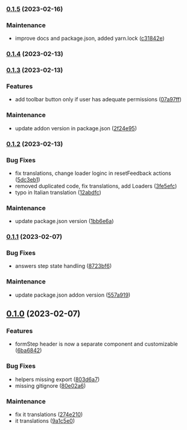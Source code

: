 ### [0.1.5](https://github.com/redturtle/volto-feedback/compare/0.1.4...v0.1.5) (2023-02-16)


### Maintenance

* improve docs and package.json, added yarn.lock ([c31842e](https://github.com/redturtle/volto-feedback/commit/c31842eb67d5a2bd11b3b4aacdadcfc27c02c699))

### [0.1.4](https://github.com/redturtle/volto-feedback/compare/0.1.3...0.1.4) (2023-02-13)

### [0.1.3](https://github.com/redturtle/volto-feedback/compare/0.1.2...0.1.3) (2023-02-13)


### Features

* add toolbar button only if user has adequate permissions ([07a97ff](https://github.com/redturtle/volto-feedback/commit/07a97ffa9f796ef6648df1491c448f4d883aabeb))


### Maintenance

* update addon version in package.json ([2f24e95](https://github.com/redturtle/volto-feedback/commit/2f24e9505289a62f479652d4eecabe2a2b909b84))

### [0.1.2](https://github.com/redturtle/volto-feedback/compare/0.1.1...0.1.2) (2023-02-13)


### Bug Fixes

* fix translations, change loader loginc in resetFeedback actions ([5dc3eb1](https://github.com/redturtle/volto-feedback/commit/5dc3eb1ca4506545313db88b122e1d51b8dbc6e4))
* removed duplicated code, fix translations, add Loaders ([3fe5efc](https://github.com/redturtle/volto-feedback/commit/3fe5efc51a3afa4933bb704902f0240b0997cfa6))
* typo in Italian translation ([12abdfc](https://github.com/redturtle/volto-feedback/commit/12abdfc1e5db05625314be1e291562bb49e763bb))


### Maintenance

* update package.json version ([1bb6e6a](https://github.com/redturtle/volto-feedback/commit/1bb6e6a3d25b2e6904b22765faa7b0f2d6a2f90f))

### [0.1.1](https://github.com/redturtle/volto-feedback/compare/0.1.0...0.1.1) (2023-02-07)


### Bug Fixes

* answers step state handling ([8723bf6](https://github.com/redturtle/volto-feedback/commit/8723bf6667bd51541c17ca7bb904792f089a3e92))


### Maintenance

* update package.json addon version ([557a919](https://github.com/redturtle/volto-feedback/commit/557a919b5bf92cec19ea03af3b470b84a9be07df))

## [0.1.0](https://github.com/redturtle/volto-feedback/compare/80e02a677409bddf270aa4794340690ccb87fd30...0.1.0) (2023-02-07)


### Features

* formStep header is now a separate component and customizable ([6ba6842](https://github.com/redturtle/volto-feedback/commit/6ba684221a7dcb0d18a9aed999287f67e4d8b9d4))


### Bug Fixes

* helpers missing export ([803d6a7](https://github.com/redturtle/volto-feedback/commit/803d6a70e40b076361d369d992191a98c71ce01f))
* missing gitignore ([80e02a6](https://github.com/redturtle/volto-feedback/commit/80e02a677409bddf270aa4794340690ccb87fd30))


### Maintenance

* fix it translations ([274e210](https://github.com/redturtle/volto-feedback/commit/274e210baf11ca4f3496cf0e3834ba087aaaad3c))
* it translations ([9a1c5e0](https://github.com/redturtle/volto-feedback/commit/9a1c5e0b04cd6fe8777848750fe61341c084e9d7))

